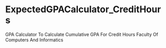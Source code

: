 # ExpectedGPACalculator_CreditHours
GPA Calculator To Calculate Cumulative GPA For Credit Hours Faculty Of Computers And Informatics  

